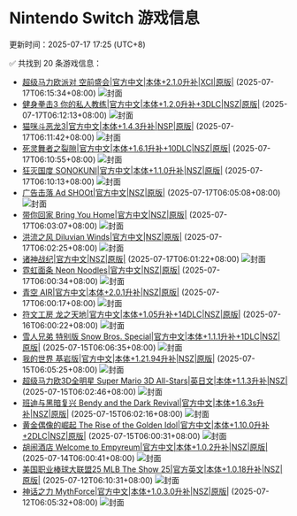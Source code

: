 # Nintendo Switch 游戏信息
更新时间：2025-07-17 17:25 (UTC+8)

✅ 共找到 20 条游戏信息：

- [超级马力欧派对 空前盛会|官方中文|本体+2.1.0升补|XCI|原版|](https://www.gamer520.com/94800.html) (2025-07-17T06:15:34+08:00)
  ![封面](https://ig.2468c.com/2024/10/12/63317bf6aa5d7.jpg)
- [健身拳击3 你的私人教练|官方中文|本体+1.2.0升补+3DLC|NSZ|原版|](https://www.gamer520.com/85886.html) (2025-07-17T06:12:13+08:00)
  ![封面](https://img-eshop.cdn.nintendo.net/i/baac02584d28048c7e8f52a6d112d922a74a2dacfaf4121427059de9031abd3b.jpg?w=1920)
- [猫咪斗恶龙3|官方中文|本体+1.4.3升补|NSP|原版|](https://www.gamer520.com/80662.html) (2025-07-17T06:11:42+08:00)
  ![封面](https://shared.cdn.queniuqe.com/store_item_assets/steam/apps/2305840/capsule_616x353_schinese.jpg?t=1723017465)
- [死灵舞者之裂隙|官方中文|本体+1.6.1升补+10DLC|NSZ|原版|](https://www.gamer520.com/93205.html) (2025-07-17T06:10:55+08:00)
  ![封面](https://shared.cdn.queniuqe.com/store_item_assets/steam/apps/2073250/capsule_616x353.jpg?t=1738806240)
- [狂灭国度 SONOKUNI|官方中文|本体+1.1.0升补|NSZ|原版|](https://www.gamer520.com/90694.html) (2025-07-17T06:10:13+08:00)
  ![封面](https://shared.cdn.queniuqe.com/store_item_assets/steam/apps/2054380/capsule_616x353.jpg?t=1743440659)
- [广告击落 Ad SHOOt|官方中文|NSZ|原版|](https://www.gamer520.com/96248.html) (2025-07-17T06:05:08+08:00)
  ![封面](https://assets.nintendo.com/image/upload/ar_16:9,c_lpad,w_1240/b_white/f_auto/q_auto/ncom/software/switch/70010000097975/b9bd6a0609f9561182877c149e34eea389f0a4b23a6686f8ea3fedd2f93624ed)
- [带你回家 Bring You Home|官方中文|NSZ|原版|](https://www.gamer520.com/96246.html) (2025-07-17T06:03:07+08:00)
  ![封面](https://assets.nintendo.com/image/upload/ar_16:9,c_lpad,w_1240/b_white/f_auto/q_auto/ncom/software/switch/70010000100241/c0994cfb76c5ddd7220f6dead093df94d447ff13146083daa9b37aeb001d740e)
- [洪流之风 Diluvian Winds|官方中文|NSZ|原版|](https://www.gamer520.com/96244.html) (2025-07-17T06:02:25+08:00)
  ![封面](https://shared.cdn.queniuqe.com/store_item_assets/steam/apps/1561040/capsule_616x353_schinese.jpg?t=1692362926)
- [诸神战纪|官方中文|NSZ|原版|](https://www.gamer520.com/96242.html) (2025-07-17T06:01:22+08:00)
  ![封面](https://shared.cdn.queniuqe.com/store_item_assets/steam/apps/2510760/d22bf5eb82e49f5919714ef17915e759e3af483c/capsule_616x353.jpg?t=1725875183)
- [霓虹面条 Neon Noodles|官方中文|NSZ|原版|](https://www.gamer520.com/96240.html) (2025-07-17T06:00:34+08:00)
  ![封面](https://shared.cdn.queniuqe.com/store_item_assets/steam/apps/990900/capsule_616x353.jpg?t=1691192264)
- [青空 AIR|官方中文|本体+2.0.1升补|NSZ|原版|](https://www.gamer520.com/96258.html) (2025-07-17T06:00:17+08:00)
  ![封面](https://shared.cdn.queniuqe.com/store_item_assets/steam/apps/2983250/capsule_616x353.jpg?t=1741161860)
- [符文工房 龙之天地|官方中文|本体+1.05升补+14DLC|NSZ|原版|](https://www.gamer520.com/93898.html) (2025-07-16T06:00:22+08:00)
  ![封面](https://s1.imagehub.cc/images/2025/06/04/21dd2eb26d333c54dfa8eca3966342bd.jpg)
- [雪人兄弟 特别版 Snow Bros. Special|官方中文|本体+1.1.1升补+1DLC|NSZ|原版|](https://www.gamer520.com/89082.html) (2025-07-15T06:06:35+08:00)
  ![封面](https://shared.cdn.queniuqe.com/store_item_assets/steam/apps/3107890/capsule_616x353.jpg?t=1734393191)
- [我的世界 基岩版|官方中文|本体+1.21.94升补|NSZ|原版|](https://www.gamer520.com/7500.html) (2025-07-15T06:05:25+08:00)
  ![封面](https://ig.freer.blog/2023/09/20/0641a862d79b1.jpg)
- [超级马力欧3D全明星 Super Mario 3D All-Stars|英日文|本体+1.1.3升补|NSZ|](https://www.gamer520.com/93866.html) (2025-07-15T06:02:46+08:00)
  ![封面](https://img-eshop.cdn.nintendo.net/i/c6f51eab7dc9d457958e99b2d8eeb690eba8d5d83c08dc5e759118c852197beb.jpg)
- [班迪与黑暗复兴 Bendy and the Dark Revival|官方中文|本体+1.6.3s升补|NSZ|原版|](https://www.gamer520.com/96002.html) (2025-07-15T06:02:16+08:00)
  ![封面](https://assets.nintendo.com/image/upload/ar_16:9,c_lpad,w_1240/b_white/f_auto/q_auto/ncom/software/switch/70010000095084/7ef29361c83a4952a12fa3c0d868c2010315682eb9b34f1bbaa5a542acf93623)
- [黄金偶像的崛起 The Rise of the Golden Idol|官方中文|本体+1.10.0升补+2DLC|NSZ|原版|](https://www.gamer520.com/84946.html) (2025-07-15T06:00:31+08:00)
  ![封面](https://shared.cdn.queniuqe.com/store_item_assets/steam/apps/2716400/capsule_616x353.jpg?t=1731440338)
- [胡闹酒店 Welcome to Empyreum|官方中文|本体+1.0.2升补|NSZ|原版|](https://www.gamer520.com/82300.html) (2025-07-14T06:00:41+08:00)
  ![封面](https://shared.cdn.queniuqe.com/store_item_assets/steam/apps/1807220/capsule_616x353.jpg?t=1727008618)
- [美国职业棒球大联盟25 MLB The Show 25|官方英文|本体+1.0.18升补|NSZ|原版|](https://www.gamer520.com/91259.html) (2025-07-12T06:10:31+08:00)
  ![封面](https://assets.nintendo.com/image/upload/ar_16:9,b_auto:border,c_lpad/b_white/f_auto/q_auto/dpr_1.5/c_scale,w_1300/ncom/software/switch/70010000082774/e53f89132945799bd0fee0d426bc0a4a5dcf88bb69c58be1c7c6002bba10a6dc)
- [神话之力 MythForce|官方中文|本体+1.0.3.0升补|NSZ|原版|](https://www.gamer520.com/64805.html) (2025-07-12T06:05:32+08:00)
  ![封面](https://shared.cdn.queniuqe.com/store_item_assets/steam/apps/363860/capsule_616x353.jpg?t=1694554617)
